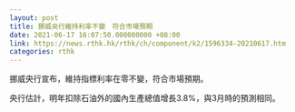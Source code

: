 ```yaml
---
layout: post
title: 挪威央行維持利率不變　符合市場預期
date: 2021-06-17 16:07:50.000000000 +08:00
link: https://news.rthk.hk/rthk/ch/component/k2/1596334-20210617.htm
categories: rthk
---
```


挪威央行宣布，維持指標利率在零不變，符合市場預期。

央行估計，明年扣除石油外的國內生產總值增長3.8%，與3月時的預測相同。
